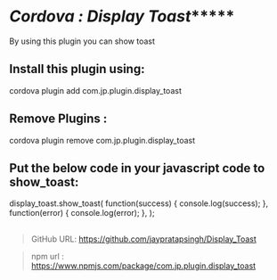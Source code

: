 # *********Cordova : Display Toast**************

By using this plugin you can show toast


## Install this plugin using:

cordova plugin add com.jp.plugin.display_toast



## Remove Plugins :

cordova plugin remove com.jp.plugin.display_toast


## Put the below code in your javascript code to show_toast: 

display_toast.show_toast(
	function(success)
	{
            console.log(success);
        }, 
	function(error)
	{
            console.log(error);
        },
	<your toast message>
    ); 


## 



> GitHub URL:   https://github.com/jaypratapsingh/Display_Toast

> npm url :     https://www.npmjs.com/package/com.jp.plugin.display_toast
